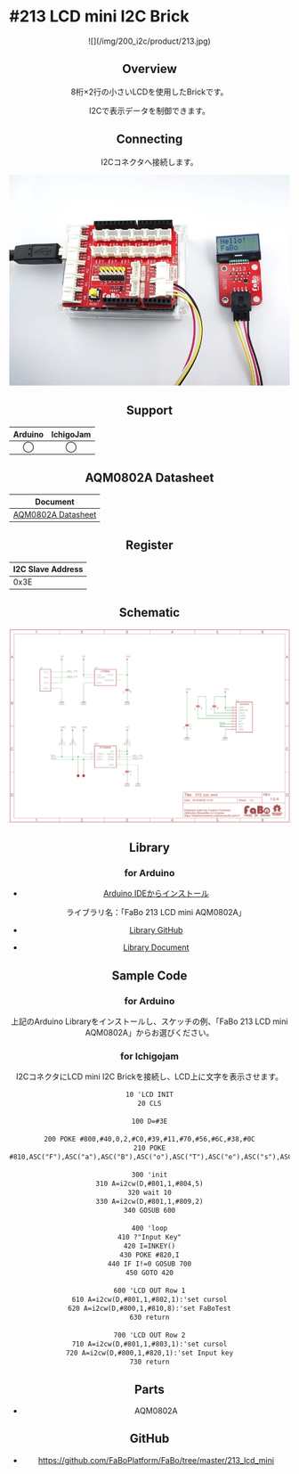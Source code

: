 # #213 LCD mini I2C Brick

<center>![](/img/200_i2c/product/213.jpg)
<!--COLORME-->

## Overview
8桁×2行の小さいLCDを使用したBrickです。

I2Cで表示データを制御できます。

## Connecting
I2Cコネクタへ接続します。

![](/img/200_i2c/connect/213_lcdmini_connect.jpg)

## Support
|Arduino|IchigoJam|
|:--:|:--:|
|◯|◯|

## AQM0802A Datasheet
| Document |
| -- |
| [AQM0802A Datasheet](http://akizukidenshi.com/catalog/g/gP-06669/) |

## Register
| I2C Slave Address |
|:-- |
| 0x3E |

## Schematic
![](/img/200_i2c/schematic/213_lcd_mini.png)

## Library
### for Arduino
- [Arduino IDEからインストール](http://fabo.io/library_install.html)

  ライブラリ名：「FaBo 213 LCD mini AQM0802A」

- [Library GitHub](https://github.com/FaBoPlatform/FaBoLCDmini-AQM0802A-Library)
- [Library Document](http://fabo.io/doxygen/FaBoLCDmini-AQM0802A-Library)

## Sample Code
### for Arduino
上記のArduino Libraryをインストールし、スケッチの例、「FaBo 213 LCD mini AQM0802A」からお選びください。

### for Ichigojam
I2CコネクタにLCD mini I2C Brickを接続し、LCD上に文字を表示させます。
```
10 'LCD INIT
20 CLS

100 D=#3E

200 POKE #800,#40,0,2,#C0,#39,#11,#70,#56,#6C,#38,#0C
210 POKE #810,ASC("F"),ASC("a"),ASC("B"),ASC("o"),ASC("T"),ASC("e"),ASC("s"),ASC("t")

300 'init
310 A=i2cw(D,#801,1,#804,5)
320 wait 10
330 A=i2cw(D,#801,1,#809,2)
340 GOSUB 600

400 'loop
410 ?"Input Key"
420 I=INKEY()
430 POKE #820,I
440 IF I!=0 GOSUB 700
450 GOTO 420

600 'LCD OUT Row 1
610 A=i2cw(D,#801,1,#802,1):'set cursol
620 A=i2cw(D,#800,1,#810,8):'set FaBoTest
630 return

700 'LCD OUT Row 2
710 A=i2cw(D,#801,1,#803,1):'set cursol
720 A=i2cw(D,#800,1,#820,1):'set Input key
730 return
```

## Parts
- AQM0802A

## GitHub
- https://github.com/FaBoPlatform/FaBo/tree/master/213_lcd_mini

